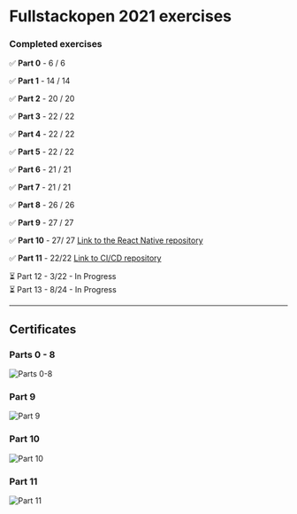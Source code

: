 
# Fullstackopen 2021 exercises

### Completed exercises

:white_check_mark: **Part 0** - 6 / 6

:white_check_mark: **Part 1** - 14 / 14

:white_check_mark: **Part 2** - 20 / 20

:white_check_mark: **Part 3** - 22 / 22

:white_check_mark: **Part 4** - 22 / 22

:white_check_mark: **Part 5** - 22 / 22

:white_check_mark: **Part 6** - 21 / 21

:white_check_mark: **Part 7** - 21 / 21

:white_check_mark: **Part 8** - 26 / 26

:white_check_mark: **Part 9** - 27 / 27

:white_check_mark: **Part 10** - 27/ 27 [Link to the React Native repository](https://github.com/didzis1/fullstackopen-react-native)

:white_check_mark: **Part 11** - 22/22 [Link to CI/CD repository](https://github.com/didzis1/full-stack-open-cicd-bloglist)

⏳ Part 12 - 3/22 - In Progress  
⏳ Part 13 - 8/24 - In Progress

<hr>

## Certificates

### Parts 0 - 8
![Parts 0-8](https://studies.cs.helsinki.fi/stats/api/certificate/fullstackopen/en/7a2d38a535468c128e2c9b676a31e552)

### Part 9
![Part 9](https://studies.cs.helsinki.fi/stats/api/certificate/fs-typescript/en/9f8776ee557525aac28b50ab19c787e6)

### Part 10
![Part 10](https://studies.cs.helsinki.fi/stats/api/certificate/fs-react-native-2020/en/6693e6fd80880907195926c460457ac6)

### Part 11
![Part 11](https://studies.cs.helsinki.fi/stats/api/certificate/fs-cicd/en/a5fb251f4404d9e13cae17d2eb14b971)
